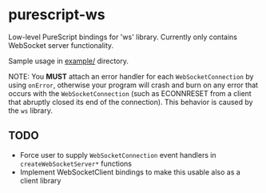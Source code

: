 # purescript-ws

Low-level PureScript bindings for 'ws' library. Currently only contains
WebSocket server functionality.

Sample usage in [example/](/example/) directory.

NOTE: You **MUST** attach an error handler for each `WebSocketConnection` by
using `onError`, otherwise your program will crash and burn on any error that
occurs with the `WebSocketConnection` (such as ECONNRESET from a client that
abruptly closed its end of the connection). This behavior is caused by the `ws`
library.

## TODO

- Force user to supply `WebSocketConnection` event handlers in
  `createWebSocketServer*` functions
- Implement WebSocketClient bindings to make this usable also as a client library
